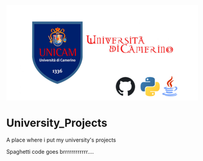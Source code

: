 ![](https://github.com/YounesRabeh/University_Projects/blob/main/about/unicam%20banner.png)


# University_Projects
A place where i put my university's projects

Spaghetti code goes brrrrrrrrrrrr.... 

